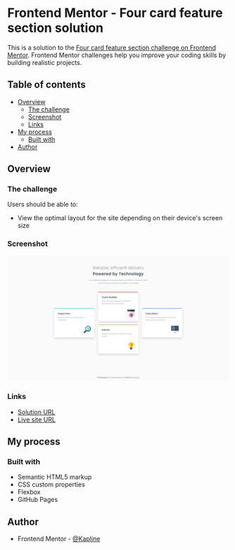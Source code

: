 # Frontend Mentor - Four card feature section solution

This is a solution to the [Four card feature section challenge on Frontend Mentor](https://www.frontendmentor.io/challenges/four-card-feature-section-weK1eFYK). Frontend Mentor challenges help you improve your coding skills by building realistic projects. 

## Table of contents

- [Overview](#overview)
  - [The challenge](#the-challenge)
  - [Screenshot](#screenshot)
  - [Links](#links)
- [My process](#my-process)
  - [Built with](#built-with)
- [Author](#author)

## Overview

### The challenge

Users should be able to:

- View the optimal layout for the site depending on their device's screen size

### Screenshot

![](./images/screenshot.png)

### Links

- [Solution URL](https://www.frontendmentor.io/solutions/responsive-four-card-feature-section-aA6r-cI-RE)
- [Live site URL](https://quiet-dragon-54a22c.netlify.app/)

## My process

### Built with

- Semantic HTML5 markup
- CSS custom properties
- Flexbox
- GitHub Pages

## Author

- Frontend Mentor - [@Kapline](https://www.frontendmentor.io/profile/TrueKapline)